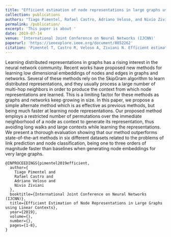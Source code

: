 ```yaml
---
title: "Efficient estimation of node representations in large graphs using linear contexts"
collection: publications
authors: "Tiago Pimentel, Rafael Castro, Adriano Veloso, and Nivio Ziviani"
permalink: /publication/
excerpt: 'This paper is about '
date: 2019-07-14
venue: 'International Joint Conference on Neural Networks (IJCNN)'
paperurl: 'https://ieeexplore.ieee.org/document/8852262'
citation: 'Pimentel T, Castro R, Veloso A, Ziviani N. Efficient estimation of node representations in large graphs using linear contexts. In: International Joint Conference on Neural Networks (IJCNN), 2019 Jul 14 (pp. 1-8). IEEE.'
---
```


Learning distributed representations in graphs has a rising interest in the neural network community. Recent works have proposed new methods for learning low dimensional embeddings of nodes and edges in graphs and networks. Several of these methods rely on the SkipGram algorithm to learn distributed representations, and they usually process a large number of multi-hop neighbors in order to produce the context from which node representations are learned. This is a limiting factor for these methods as graphs and networks keep growing in size. In this paper, we propose a simple alternate method which is as effective as previous methods, but being much faster at learning node representations. Our proposed method employs a restricted number of permutations over the immediate neighborhood of a node as context to generate its representation, thus avoiding long walks and large contexts while learning the representations. We present a thorough evaluation showing that our method outperforms state-of-the-art methods in six different datasets related to the problems of link prediction and node classification, being one to three orders of magnitude faster than baselines when generating node embeddings for very large graphs.

```
@INPROCEEDINGS{pimentel2019efficient,
  author={
    Tiago Pimentel and
    Rafael Castro and
    Adriano Veloso and
    Nivio Ziviani
  },
  booktitle={International Joint Conference on Neural Networks (IJCNN)},
  title={Efficient Estimation of Node Representations in Large Graphs using Linear Contexts},
  year={2019},
  volume={},
  number={},
  pages={1-8},
}
```